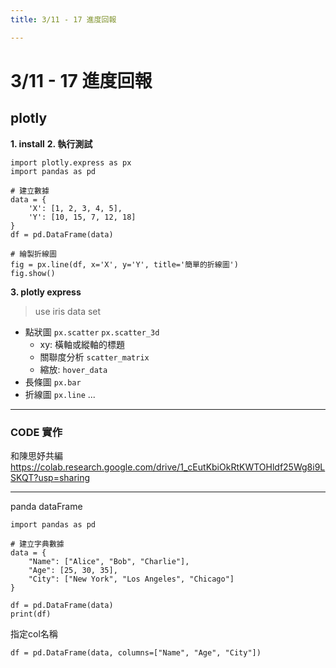 ```yaml
---
title: 3/11 - 17 進度回報

---
```


# 3/11 - 17 進度回報

## plotly
**1. install** 
**2. 執行測試**
```
import plotly.express as px
import pandas as pd

# 建立數據
data = {
    'X': [1, 2, 3, 4, 5],
    'Y': [10, 15, 7, 12, 18]
}
df = pd.DataFrame(data)

# 繪製折線圖
fig = px.line(df, x='X', y='Y', title='簡單的折線圖')
fig.show()
```
**3. plotly express**
> use iris data set
* 點狀圖 `px.scatter` `px.scatter_3d`
    * xy: 橫軸或縱軸的標題
    * 關聯度分析 `scatter_matrix`
    * 縮放: `hover_data`
* 長條圖 `px.bar`
* 折線圖 `px.line`
...




---

### CODE 實作
和陳思妤共編
https://colab.research.google.com/drive/1_cEutKbiOkRtKWTOHldf25Wg8i9LSKQT?usp=sharing


---

panda dataFrame
```
import pandas as pd

# 建立字典數據
data = {
    "Name": ["Alice", "Bob", "Charlie"],
    "Age": [25, 30, 35],
    "City": ["New York", "Los Angeles", "Chicago"]
}

df = pd.DataFrame(data)
print(df)
```
指定col名稱 
```
df = pd.DataFrame(data, columns=["Name", "Age", "City"])
```



